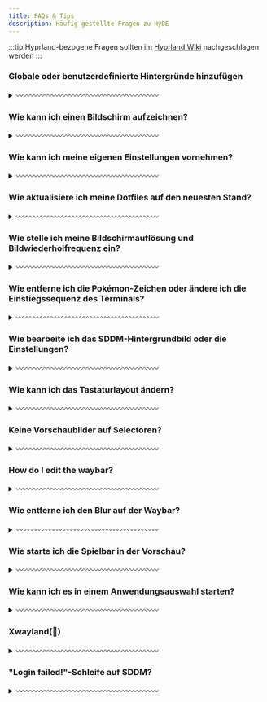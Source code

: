 ```yaml
---
title: FAQs & Tips
description: Häufig gestellte Fragen zu HyDE
---
```


:::tip
Hyprland-bezogene Fragen sollten im [Hyprland Wiki](https://wiki.hyprland.org/de) nachgeschlagen werden
:::

### Globale oder benutzerdefinierte Hintergründe hinzufügen

<details>
<summary>〰️〰️〰️〰️〰️〰️〰️〰️〰️〰️〰️〰️〰️〰️〰️〰️〰️〰️〰️〰️</summary>

#### Globale Hintergründe

Globale Hintergründe werden in allen Themes im Selektor angezeigt.

Fügen Sie in Ihre `xdg_config/hyde/config.toml` hinzu.

```toml
[wallpaper]
custom_paths = [
    "$XDG_PICTURES_DIR",
    "/path/to/pretty/wallpapers",
] # Liste der Pfade, die nach Hintergründen durchsucht werden sollen

```

#### Benutzerdefinierte Hintergründe pro Theme

##### Option 1: GUI

Mit Dolphin einen Hintergrund für ein Theme auswählen

![image](https://github.com/user-attachments/assets/a72458fc-da94-45e4-8dd4-dba48b910e82)

1. Bild auswählen
2. Rechtsklick und "Als Hintergrund festlegen" auswählen
3. Wählen Sie ein Ziel-Theme

##### Option 2: CLI

Benutzerdefinierte Hintergründe werden pro Theme hinzugefügt.

1. Fügen Sie ein Hintergrundbild in `~/.config/hyde/themes/Theme-Name/wallpapers/*` hinzu.
2. Führen Sie dann `hyde-shell reload` aus.

---

---

</details>

### Wie kann ich einen Bildschirm aufzeichnen?

<details>
<summary>〰️〰️〰️〰️〰️〰️〰️〰️〰️〰️〰️〰️〰️〰️〰️〰️〰️〰️〰️〰️</summary>

Sie können Ihren Bildschirm mit den folgenden Wayland-basierten Aufnahmeprogrammen aufnehmen.

`wl-screenrec`

`wf-recorder`

`kooha`

`obs`

</details>

### Wie kann ich meine eigenen Einstellungen vornehmen?

<details>
<summary>〰️〰️〰️〰️〰️〰️〰️〰️〰️〰️〰️〰️〰️〰️〰️〰️〰️〰️〰️〰️</summary>

Sie können Ihre Hyprland-Einstellungen in `xdg_config/hypr/userprefs.conf` festlegen. Diese Einstellungen bleiben auch beim Aktualisieren des Repos erhalten.

Siehe `Konfiguration` > `Hyprland`, um zu erfahren, wie wir die Hyprland-Konfigurationen strukturieren.

</details>

### Wie aktualisiere ich meine Dotfiles auf den neuesten Stand?

<details>
<summary>〰️〰️〰️〰️〰️〰️〰️〰️〰️〰️〰️〰️〰️〰️〰️〰️〰️〰️〰️〰️</summary>

```sh
cd ~/HyDE/Scripts
git pull
./install.sh -r
```

Siehe `Ressourcen` > `Konfiguration wiederherstellen`, um zu erfahren, wie es funktioniert

</details>

### Wie stelle ich meine Bildschirmauflösung und Bildwiederholfrequenz ein?

<details>
<summary>〰️〰️〰️〰️〰️〰️〰️〰️〰️〰️〰️〰️〰️〰️〰️〰️〰️〰️〰️〰️</summary>

Sie können die Bildschirmauflösung und Bildwiederholfrequenz in `~/.config/hypr/monitors.conf` festlegen.

`monitor = DP-1,2560x1440@144,0x0, 1` >> Das @ setzt die Bildwiederholfrequenz

Das ist eine `Wie mache ich das mit hyprland`- Frage, suchen Sie immer nach der Wiki, <https://wiki.hyprland.org/de/Configuring/Monitors/>

</details>

### Wie entferne ich die Pokémon-Zeichen oder ändere ich die Einstiegssequenz des Terminals?

<details>
<summary>〰️〰️〰️〰️〰️〰️〰️〰️〰️〰️〰️〰️〰️〰️〰️〰️〰️〰️〰️〰️</summary>

Sie müssen die Datei `.hyde.zshrc` in Ihrem Home-Verzeichnis bearbeiten `~/.hyde.zshrc`

1. Bearbeiten Sie `~/.hyde.zshrc`
2. Kommentieren Sie die Zeile 158 aus, wo `pokego --no-title -r 1,3,6` steht
3. Speichern Sie die Datei

</details>

### Wie bearbeite ich das SDDM-Hintergrundbild oder die Einstellungen?

<details>
<summary>〰️〰️〰️〰️〰️〰️〰️〰️〰️〰️〰️〰️〰️〰️〰️〰️〰️〰️〰️〰️</summary>

- Hintergrundbild ändern
  Sie müssen das Skript `~/.config/hypr/sddmwall.sh` manuell auf dem Hintergrundbild ausführen, das Sie für den Anmeldebildschirm verwenden möchten. Sie können das Hintergrundbild aus den Themen auswählen und sicherstellen, dass es das aktuelle swww-Hintergrundbild ist.
- SDDM-Einstellungen ändern
  (Farben, Hintergrund, Datum-Format, Schriftart) können in `/usr/share/sddm/themes/corners/theme.conf` konfiguriert werden

Wenn Sie die Struktur ändern möchten, müssen Sie die qml-Dateien in `/usr/share/sddm/themes/corners/components` bearbeiten

</details>

### Wie kann ich das Tastaturlayout ändern?

<details>
<summary>〰️〰️〰️〰️〰️〰️〰️〰️〰️〰️〰️〰️〰️〰️〰️〰️〰️〰️〰️〰️</summary>

Lies dies zuerst: <https://wiki.hyprland.org/Configuring/Variables/#input>

In HyDE fügen wir die Konfiguration in `~/.config/hypr/userprefs.conf` hinzu.

```
input {
  kb_layout = us,de
}
```

Verwenden Sie `SUPER` + `K`, um zwischen den Layouts zu wechseln.

</details>

### Keine Vorschaubilder auf Selectoren?

<details>
<summary>〰️〰️〰️〰️〰️〰️〰️〰️〰️〰️〰️〰️〰️〰️〰️〰️〰️〰️〰️〰️</summary>

Wenn Ihre Vorschaubilder nicht geladen werden, versuchen Sie, den Cache Ihrer Hintergrundbilder neu zu erstellen.

`swwwallcache.sh`

</details>

### How do I edit the waybar?

<details>
<summary>〰️〰️〰️〰️〰️〰️〰️〰️〰️〰️〰️〰️〰️〰️〰️〰️〰️〰️〰️〰️</summary>

Sie können Ihre benötigten Module in dieser Datei festlegen - `~/.config/waybar/config.ctl`

Verweisen Sie auf die Themendokumentation hier im Wiki. [Waybar](https://github.com/Alexays/Waybar/wiki)

</details>

### Wie entferne ich den Blur auf der Waybar?

<details>
<summary>〰️〰️〰️〰️〰️〰️〰️〰️〰️〰️〰️〰️〰️〰️〰️〰️〰️〰️〰️〰️</summary>

Sie können den Blur auf der Waybar entfernen, indem Sie `blurls = waybar` im Themes-Verzeichnis entfernen, indem Sie die Zeile am Ende jeder `theme.conf` Datei auskommentieren.
Themes-Verzeichnis: `~/.config/hypr/themes/`

</details>

### Wie starte ich die Spielbar in der Vorschau?

<details>
<summary>〰️〰️〰️〰️〰️〰️〰️〰️〰️〰️〰️〰️〰️〰️〰️〰️〰️〰️〰️〰️</summary>

Sie benötigen ein Steam-Spiel oder eine Lutris-Bibliothek und führen dann aus:

`~/.config/hypr/scripts/gamelauncher.sh <n>` # wobei n der Stil [1-4] ist

</details>

### Wie kann ich es in einem Anwendungsauswahl starten?

<details>
<summary>〰️〰️〰️〰️〰️〰️〰️〰️〰️〰️〰️〰️〰️〰️〰️〰️〰️〰️〰️〰️</summary>

Finden Sie die .desktop-Datei mithilfe des nützlichen Befehls find /usr/share/applications -name '\*code.desktop' image
Sie sollten die .desktop-Datei jeder Anwendung in `~/.local/share/applications/` kopieren und bearbeiten
Finden Sie den Teil Exec = und fügen Sie die Flags hinzu
image

> 📢 Erinnern Sie sich daran, wenn Sie eine .desktop-Datei bearbeiten oder erstellen möchten, ist es eine gute Praxis, sie in ~/.local/share/applications/ zu platzieren, um systemweite Dateien nicht zu ändern. Dies gewährleistet, dass Ihre Änderungen benutzerspezifisch sind und keine administrativen Rechte erfordern

Hier ist das [Wiki](https://wiki.archlinux.de/title/Desktop_entries) zum Bearbeiten von .desktop-Dateien.

</details>

### Xwayland(👹)

<details>
<summary>〰️〰️〰️〰️〰️〰️〰️〰️〰️〰️〰️〰️〰️〰️〰️〰️〰️〰️〰️〰️</summary>

Bitte navigieren Sie zum Hyprland-Wiki für die Erklärung.

[XWayland](https://wiki.hyprland.org/Configuring/XWayland/)
Beachten Sie, dass die Anwendung nicht unterstützt wird, wenn HyDE, Hyprland und Wayland selbst nicht über die Macht verfügen, das Problem magisch zu beheben! Melden Sie dies nicht als Problem, versuchen Sie stattdessen, Fragen auf dem [Diskussionspanel](https://github.com/HyDE-Project/Hyde-cli) zu stellen.

Bekannte Probleme

- Einige Skalierungsprobleme mit rofi-Konfigurationen, da sie auf meinem ultrabreiten (21:9) Bildschirm erstellt wurden.
- Zufälliger Bildschirmsperren-Crash, siehe <https://github.com/swaywm/sway/issues/7046>
- Waybar startet rofi und bricht die Maus-Eingabe ab (als Workaround wurde sleep 0.1 hinzugefügt), siehe <https://github.com/Alexays/Waybar/issues/1850>
- Flatpak-QT-Apps folgen nicht dem System-Design

</details>

### "Login failed!"-Schleife auf SDDM?

<details>
<summary>〰️〰️〰️〰️〰️〰️〰️〰️〰️〰️〰️〰️〰️〰️〰️〰️〰️〰️〰️〰️</summary>

Wenn Ihr Benutzername (oder Anmeldename) Großbuchstaben oder Sonderzeichen enthält, müssen Sie das SDDM-Theme bearbeiten, um sich über das SDDM anmelden zu können.

Folgen Sie diesen Schritten, um dies zu tun:

1. Wenn Sie sich im SDDM-Bildschirm befinden, öffnen Sie ein tty mit `Strg + Alt + F6` (oder einem anderen F-Tasten)
2. Melden Sie sich als Konto mit dem Problem an
3. `nano usr/share/sddm/themes/[Themenname]/theme.conf`
4. Suchen Sie den Parameter `AllowBadUsername` und setzen Sie ihn auf `true`
5. Starten Sie den Computer neu

Wenn Sie nach diesen Schritten immer noch nicht anmelden können, können Sie den Parameter `AllowEmptyPassword` in der gleichen Datei auf `true` setzen, neu starten, sich immer noch mit Ihrem Passwort anmelden und nach dem Anmelden wieder auf `false` setzen.

Hier ist ein [GitHub-Issue](https://github.com/HyDE-Project/HyDE/issues/404) zu diesem Verhalten.

</details>
